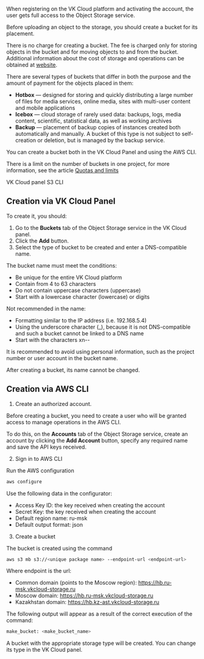 When registering on the VK Cloud platform and activating the account, the user gets full access to the Object Storage service.

Before uploading an object to the storage, you should create a bucket for its placement.

<note>

There is no charge for creating a bucket. The fee is charged only for storing objects in the bucket and for moving objects to and from the bucket. Additional information about the cost of storage and operations can be obtained at [website](https://cloud.vk.com/pricing).

</note>

There are several types of buckets that differ in both the purpose and the amount of payment for the objects placed in them:

- **Hotbox** — designed for storing and quickly distributing a large number of files for media services, online media, sites with multi-user content and mobile applications
- **Icebox** — cloud storage of rarely used data: backups, logs, media content, scientific, statistical data, as well as working archives
- **Backup** — placement of backup copies of instances created both automatically and manually. A bucket of this type is not subject to self-creation or deletion, but is managed by the backup service.

You can create a bucket both in the VK Cloud Panel and using the AWS CLI.

<warn>

There is a limit on the number of buckets in one project, for more information, see the article [Quotas and limits](/en/tools-for-using-services/account/concepts/quotasandlimits#cloud_storage_c24c9efe)

</warn>

<tabs>
<tablist>
<tab>VK Cloud panel</tab>
<tab>S3 CLI</tab>
</tablist>
<tabpanel>

## Creation via VK Cloud Panel

To create it, you should:

1. Go to the **Buckets** tab of the Object Storage service in the VK Cloud panel.
2. Click the **Add** button.
3. Select the type of bucket to be created and enter a DNS-compatible name.

<warn>

The bucket name must meet the conditions:

- Be unique for the entire VK Cloud platform
- Contain from 4 to 63 characters
- Do not contain uppercase characters (uppercase)
- Start with a lowercase character (lowercase) or digits

Not recommended in the name:

- Formatting similar to the IP address (i.e. 192.168.5.4)
- Using the underscore character (\_), because it is not DNS-compatible and such a bucket cannot be linked to a DNS name
- Start with the characters xn--

It is recommended to avoid using personal information, such as the project number or user account in the bucket name.

After creating a bucket, its name cannot be changed.

</warn>

</tabpanel>
<tabpanel>

## Creation via AWS CLI

1. Create an authorized account.

Before creating a bucket, you need to create a user who will be granted access to manage operations in the AWS CLI.

To do this, on the **Accounts** tab of the Object Storage service, create an account by clicking the **Add Account** button, specify any required name and save the API keys received.

2. Sign in to AWS CLI

Run the AWS configuration

```bash
aws configure
```

Use the following data in the configurator:

- Access Key ID: the key received when creating the account
- Secret Key: the key received when creating the account
- Default region name: ru-msk
- Default output format: json

3. Create a bucket

The bucket is created using the command

```bash
aws s3 mb s3://<unique package name> --endpoint-url <endpoint-url>
```

Where endpoint is the url:

- Common domain (points to the Moscow region): https://hb.ru-msk.vkcloud-storage.ru
- Moscow domain: https://hb.ru-msk.vkcloud-storage.ru
- Kazakhstan domain: https://hb.kz-ast.vkcloud-storage.ru

The following output will appear as a result of the correct execution of the command:

```bash
make_bucket: <make_bucket_name>
```

A bucket with the appropriate storage type will be created. You can change its type in the VK Cloud panel.

</tabpanel>
</tabs>
